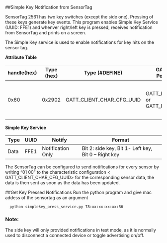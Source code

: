 ##Simple Key Notification from SensorTag

SensorTag 2561 has two key switches (except the side one). Pressing of these keys generate key events. This program
enables Simple Key Service (UUID: FFE1) and whenver right/left key is pressed, receives notification from SensorTag
and prints on a screen.


The Simple Key service is used to enable notifications for key hits on the sensor tag. 


**Attribute Table**

|handle(hex)|Type (hex)|   Type (#DEFINE)    |GATT Server Permissions| Notes      |
|-----------|----------|---------------------|-----------------------|------------|
|  0x60     |  0x2902  |GATT_CLIENT_CHAR_CFG_UUID|GATT_PERMIT_READ or GATT_PERMIT_WRITE |Write "0100" to enable notifications, "0000" to disable


**Simple Key Service**

|Type    |UUID   |   Notify 	        |  Format|
|--------|-------|--------------------|--------|
| Data   |	FFE1 |  Notification Only |	Bit 2: side key, Bit 1- Left key, Bit 0 – Right key |

The SensorTag can be configured to send notifications for every sensor by writing “01 00” to the characteristic configuration < GATT_CLIENT_CHAR_CFG_UUID> for the corresponding sensor data, the data is then sent as soon as the data has been updated.

##Get Key Pressed Notifications
Run the python program and give mac addess of the sensortag as an argument

      python simplekey_press_service.py 78:xx:xx:xx:xx:B6

### Note: 
The side key will only provided notifications in test mode, as it is normally used to disconnect a connected device 
or toggle advertising on/off. 
